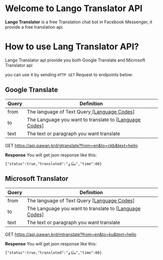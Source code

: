 # Welcome to Lango Translator API

**Lango Translator** is a free Translation chat bot in Facebook Messenger, it provide a free translation api.

# How to use Lang Translator API?
Lango Translator api provide you both Google Translate and Microsoft Translator api 

you can use it by sending `HTTP GET` Request to endpoints below:

## Google Translate

| Query | Definition |
|--|--|
| from | The language of Text Query[ \[Language Codes\]](https://cloud.google.com/translate/docs/languages)|
| to | The Language you want to translate to [ \[Language Codes\]](https://cloud.google.com/translate/docs/languages)|
| text | The text or paragraph you want translate |


GET https://api.pawan.krd/gtranslate?from=en&to=ckb&text=hello

**Response**
You will get json response like this:

    {"status":true,"translated":"سڵاو","time":60}


## Microsoft Translator

| Query | Definition |
|--|--|
| from | The language of Text Query [ \[Language Codes\]](https://docs.microsoft.com/en-us/azure/cognitive-services/translator/language-support)|
| to | The Language you want to translate to [ \[Language Codes\]](https://docs.microsoft.com/en-us/azure/cognitive-services/translator/language-support)|
| text | The text or paragraph you want translate |


GET https://api.pawan.krd/mtranslate?from=en&to=ku&text=hello

**Response**
You will get json response like this:

    {"status":true,"translated":"سڵاو","time":60}


